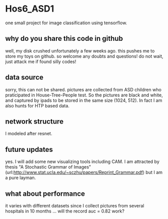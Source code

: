 # Hos6_ASD1
one small project for image classification using tensorflow.

## why do you share this code in github
well, my disk crushed unfortunately a few weeks ago. this pushes me to store my toys on github. so welcome any doubts and questions! do not wait, just attack me if found silly codes! 

## data source
sorry, this can not be shared. pictures are collected from ASD children who praticipated in House-Tree-People test. So the pictures are black and white, and captured by ipads to be stored in the same size (1024, 512). In fact I am also hunts for HTP based data.

## network structure
I modeled after resnet.

## future updates
yes. I will add some new visualizing tools including CAM. I am attracted by thesis "A Stochastic Grammar of Images" (url:http://www.stat.ucla.edu/~sczhu/papers/Reprint_Grammar.pdf) but I am a pure layman. 

## what about performance
it varies with different datasets since I collect pictures from several hospitals in 10 months ... will the record auc = 0.82 work?





